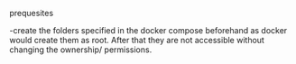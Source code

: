 prequesites

-create the folders specified in the docker compose beforehand as docker would create them as root. After that they are not accessible without changing the ownership/ permissions.